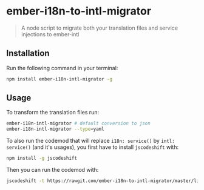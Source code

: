 # ember-i18n-to-intl-migrator

> A node script to migrate both your translation files and service injections to ember-intl

## Installation

Run the following command in your terminal:

```bash
npm install ember-i18n-intl-migrator -g
```

## Usage

To transform the translation files run:

```bash
ember-i18n-intl-migrator # default conversion to json
ember-i18n-intl-migrator --type=yaml
```

To also run the codemod that will replace `i18n: service()` by `intl: service()` (and it's usages), you
first have to install `jscodeshift` with:

```sh
npm install -g jscodeshift
```

Then you can run the codemod with:

```sh
jscodeshift -t https://rawgit.com/ember-i18n-to-intl-migrator/master/lib/codemod.js
```
